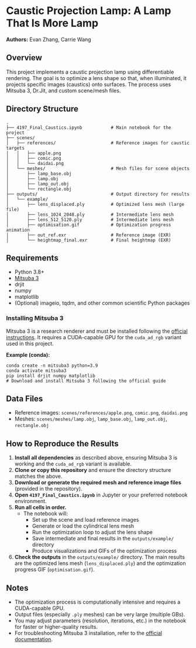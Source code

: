 # Caustic Projection Lamp: A Lamp That Is More Lamp

**Authors:** Evan Zhang, Carrie Wang

## Overview
This project implements a caustic projection lamp using differentiable rendering. The goal is to optimize a lens shape so that, when illuminated, it projects specific images (caustics) onto surfaces. The process uses Mitsuba 3, Dr.Jit, and custom scene/mesh files.

## Directory Structure
```
.
├── 4197_Final_Caustics.ipynb           # Main notebook for the project
├── scenes/
│   ├── references/                     # Reference images for caustic targets
│   │   ├── apple.png
│   │   ├── comic.png
│   │   └── daidai.png
│   └── meshes/                         # Mesh files for scene objects
│       ├── lamp_base.obj
│       ├── lamp.obj
│       ├── lamp_out.obj
│       └── rectangle.obj
├── outputs/                            # Output directory for results
│   └── example/
│       ├── lens_displaced.ply          # Optimized lens mesh (large file)
│       ├── lens_1024_2048.ply          # Intermediate lens mesh
│       ├── lens_512_5120.ply           # Intermediate lens mesh
│       ├── optimisation.gif            # Optimization progress animation
│       ├── out_ref.exr                 # Reference image (EXR)
│       └── heightmap_final.exr         # Final heightmap (EXR)
```

## Requirements
- Python 3.8+
- [Mitsuba 3](https://mitsuba-renderer.org/)
- drjit
- numpy
- matplotlib
- (Optional) imageio, tqdm, and other common scientific Python packages

### Installing Mitsuba 3
Mitsuba 3 is a research renderer and must be installed following the [official instructions](https://mitsuba-renderer.org/download.html). It requires a CUDA-capable GPU for the `cuda_ad_rgb` variant used in this project. 

**Example (conda):**
```
conda create -n mitsuba3 python=3.9
conda activate mitsuba3
pip install drjit numpy matplotlib
# Download and install Mitsuba 3 following the official guide
```

## Data Files
- Reference images: `scenes/references/apple.png`, `comic.png`, `daidai.png`
- Meshes: `scenes/meshes/lamp.obj`, `lamp_base.obj`, `lamp_out.obj`, `rectangle.obj`

## How to Reproduce the Results
1. **Install all dependencies** as described above, ensuring Mitsuba 3 is working and the `cuda_ad_rgb` variant is available.
2. **Clone or copy this repository** and ensure the directory structure matches the above.
3. **Download or generate the required mesh and reference image files** (provided in the repository).
4. **Open `4197_Final_Caustics.ipynb`** in Jupyter or your preferred notebook environment.
5. **Run all cells in order.**
    - The notebook will:
        - Set up the scene and load reference images
        - Generate or load the cylindrical lens mesh
        - Run the optimization loop to adjust the lens shape
        - Save intermediate and final results in the `outputs/example/` directory
        - Produce visualizations and GIFs of the optimization process
6. **Check the outputs** in the `outputs/example/` directory. The main results are the optimized lens mesh (`lens_displaced.ply`) and the optimization progress GIF (`optimisation.gif`).

## Notes
- The optimization process is computationally intensive and requires a CUDA-capable GPU.
- Output files (especially `.ply` meshes) can be very large (multiple GBs).
- You may adjust parameters (resolution, iterations, etc.) in the notebook for faster or higher-quality results.
- For troubleshooting Mitsuba 3 installation, refer to the [official documentation](https://mitsuba-renderer.org/documentation.html).
